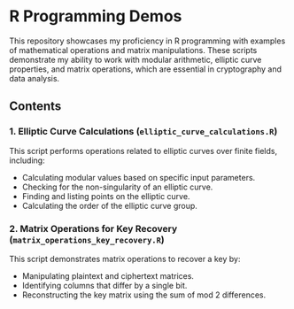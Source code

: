 # R Programming Demos

This repository showcases my proficiency in R programming with examples of mathematical operations and matrix manipulations. These scripts demonstrate my ability to work with modular arithmetic, elliptic curve properties, and matrix operations, which are essential in cryptography and data analysis.

## Contents

### 1. Elliptic Curve Calculations (`elliptic_curve_calculations.R`)
This script performs operations related to elliptic curves over finite fields, including:
- Calculating modular values based on specific input parameters.
- Checking for the non-singularity of an elliptic curve.
- Finding and listing points on the elliptic curve.
- Calculating the order of the elliptic curve group.

### 2. Matrix Operations for Key Recovery (`matrix_operations_key_recovery.R`)
This script demonstrates matrix operations to recover a key by:
- Manipulating plaintext and ciphertext matrices.
- Identifying columns that differ by a single bit.
- Reconstructing the key matrix using the sum of mod 2 differences.

